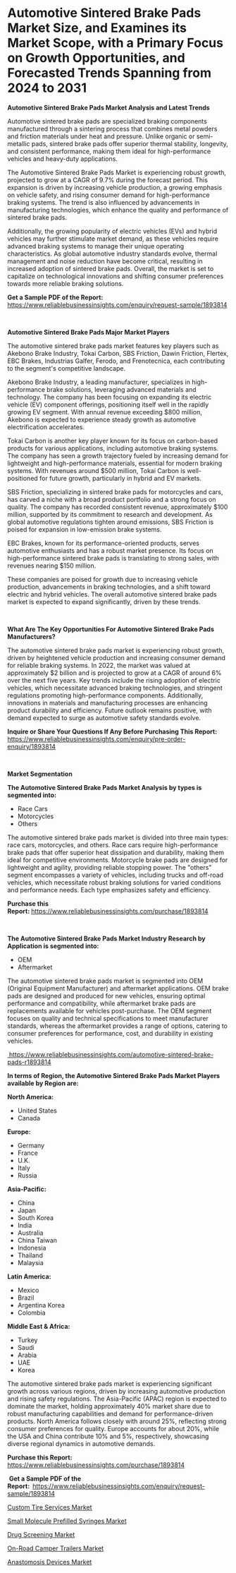 <p><h1>Automotive Sintered Brake Pads Market Size, and Examines its Market Scope, with a Primary Focus on Growth Opportunities, and Forecasted Trends Spanning from 2024 to 2031</h1></p><p><strong>Automotive Sintered Brake Pads Market Analysis and Latest Trends</strong></p>
<p><p>Automotive sintered brake pads are specialized braking components manufactured through a sintering process that combines metal powders and friction materials under heat and pressure. Unlike organic or semi-metallic pads, sintered brake pads offer superior thermal stability, longevity, and consistent performance, making them ideal for high-performance vehicles and heavy-duty applications. </p><p>The Automotive Sintered Brake Pads Market is experiencing robust growth, projected to grow at a CAGR of 9.7% during the forecast period. This expansion is driven by increasing vehicle production, a growing emphasis on vehicle safety, and rising consumer demand for high-performance braking systems. The trend is also influenced by advancements in manufacturing technologies, which enhance the quality and performance of sintered brake pads. </p><p>Additionally, the growing popularity of electric vehicles (EVs) and hybrid vehicles may further stimulate market demand, as these vehicles require advanced braking systems to manage their unique operating characteristics. As global automotive industry standards evolve, thermal management and noise reduction have become critical, resulting in increased adoption of sintered brake pads. Overall, the market is set to capitalize on technological innovations and shifting consumer preferences towards more reliable braking solutions.</p></p>
<p><strong>Get a Sample PDF of the Report:&nbsp;</strong> <a href="https://www.reliablebusinessinsights.com/enquiry/request-sample/1893814?utm_campaign=60&utm_medium=2&utm_source=Github&utm_content=ia&utm_term=04112024&utm_id=automotive-sintered-brake-pads">https://www.reliablebusinessinsights.com/enquiry/request-sample/1893814</a></p>
<p>&nbsp;</p>
<p><strong>Automotive Sintered Brake Pads Major Market Players</strong></p>
<p><p>The automotive sintered brake pads market features key players such as Akebono Brake Industry, Tokai Carbon, SBS Friction, Dawin Friction, Flertex, EBC Brakes, Industrias Galfer, Ferodo, and Frenotecnica, each contributing to the segment's competitive landscape.</p><p>Akebono Brake Industry, a leading manufacturer, specializes in high-performance brake solutions, leveraging advanced materials and technology. The company has been focusing on expanding its electric vehicle (EV) component offerings, positioning itself well in the rapidly growing EV segment. With annual revenue exceeding $800 million, Akebono is expected to experience steady growth as automotive electrification accelerates.</p><p>Tokai Carbon is another key player known for its focus on carbon-based products for various applications, including automotive braking systems. The company has seen a growth trajectory fueled by increasing demand for lightweight and high-performance materials, essential for modern braking systems. With revenues around $500 million, Tokai Carbon is well-positioned for future growth, particularly in hybrid and EV markets.</p><p>SBS Friction, specializing in sintered brake pads for motorcycles and cars, has carved a niche with a broad product portfolio and a strong focus on quality. The company has recorded consistent revenue, approximately $100 million, supported by its commitment to research and development. As global automotive regulations tighten around emissions, SBS Friction is poised for expansion in low-emission brake systems.</p><p>EBC Brakes, known for its performance-oriented products, serves automotive enthusiasts and has a robust market presence. Its focus on high-performance sintered brake pads is translating to strong sales, with revenues nearing $150 million.</p><p>These companies are poised for growth due to increasing vehicle production, advancements in braking technologies, and a shift toward electric and hybrid vehicles. The overall automotive sintered brake pads market is expected to expand significantly, driven by these trends.</p></p>
<p>&nbsp;</p>
<p><strong>What Are The Key Opportunities For Automotive Sintered Brake Pads Manufacturers?</strong></p>
<p><p>The automotive sintered brake pads market is experiencing robust growth, driven by heightened vehicle production and increasing consumer demand for reliable braking systems. In 2022, the market was valued at approximately $2 billion and is projected to grow at a CAGR of around 6% over the next five years. Key trends include the rising adoption of electric vehicles, which necessitate advanced braking technologies, and stringent regulations promoting high-performance components. Additionally, innovations in materials and manufacturing processes are enhancing product durability and efficiency. Future outlook remains positive, with demand expected to surge as automotive safety standards evolve.</p></p>
<p><strong>Inquire or Share Your Questions If Any Before Purchasing This Report:</strong> <a href="https://www.reliablebusinessinsights.com/enquiry/pre-order-enquiry/1893814?utm_campaign=60&utm_medium=2&utm_source=Github&utm_content=ia&utm_term=04112024&utm_id=automotive-sintered-brake-pads">https://www.reliablebusinessinsights.com/enquiry/pre-order-enquiry/1893814</a></p>
<p>&nbsp;</p>
<p><strong>Market Segmentation</strong></p>
<p><strong>The Automotive Sintered Brake Pads Market Analysis by types is segmented into:</strong></p>
<p><ul><li>Race Cars</li><li>Motorcycles</li><li>Others</li></ul></p>
<p><p>The automotive sintered brake pads market is divided into three main types: race cars, motorcycles, and others. Race cars require high-performance brake pads that offer superior heat dissipation and durability, making them ideal for competitive environments. Motorcycle brake pads are designed for lightweight and agility, providing reliable stopping power. The "others" segment encompasses a variety of vehicles, including trucks and off-road vehicles, which necessitate robust braking solutions for varied conditions and performance needs. Each type emphasizes safety and efficiency.</p></p>
<p><strong>Purchase this Report:&nbsp;</strong><a href="https://www.reliablebusinessinsights.com/purchase/1893814?utm_campaign=60&utm_medium=2&utm_source=Github&utm_content=ia&utm_term=04112024&utm_id=automotive-sintered-brake-pads">https://www.reliablebusinessinsights.com/purchase/1893814</a></p>
<p>&nbsp;</p>
<p><strong>The Automotive Sintered Brake Pads Market Industry Research by Application is segmented into:</strong></p>
<p><ul><li>OEM</li><li>Aftermarket</li></ul></p>
<p><p>The automotive sintered brake pads market is segmented into OEM (Original Equipment Manufacturer) and aftermarket applications. OEM brake pads are designed and produced for new vehicles, ensuring optimal performance and compatibility, while aftermarket brake pads are replacements available for vehicles post-purchase. The OEM segment focuses on quality and technical specifications to meet manufacturer standards, whereas the aftermarket provides a range of options, catering to consumer preferences for performance, cost, and durability in existing vehicles.</p></p>
<p><a href="https://www.reliablebusinessinsights.com/automotive-sintered-brake-pads-r1893814?utm_campaign=60&utm_medium=2&utm_source=Github&utm_content=ia&utm_term=04112024&utm_id=automotive-sintered-brake-pads">&nbsp;https://www.reliablebusinessinsights.com/automotive-sintered-brake-pads-r1893814</a></p>
<p><strong>In terms of Region, the Automotive Sintered Brake Pads Market Players available by Region are:</strong></p>
<p>
    <p> <strong> North America: </strong>
        <ul>
            <li>United States</li>
            <li>Canada</li>
        </ul>
        </p> 
    <p> <strong> Europe: </strong>
        <ul>
            <li>Germany</li>
            <li>France</li>
            <li>U.K.</li>
            <li>Italy</li>
            <li>Russia</li>
        </ul>
        </p> 
    <p> <strong> Asia-Pacific: </strong>
        <ul>
            <li>China</li>
            <li>Japan</li>
            <li>South Korea</li>
            <li>India</li>
            <li>Australia</li>
            <li>China Taiwan</li>
            <li>Indonesia</li>
            <li>Thailand</li>
            <li>Malaysia</li>
        </ul>
        </p> 
    <p> <strong> Latin America: </strong>
        <ul>
            <li>Mexico</li>
            <li>Brazil</li>
            <li>Argentina Korea</li>
            <li>Colombia</li>
        </ul>
        </p> 
    <p> <strong> Middle East & Africa: </strong>
        <ul>
            <li>Turkey</li>
            <li>Saudi</li>
            <li>Arabia</li>
            <li>UAE</li>
            <li>Korea</li>
        </ul>
    </p>
    </p>
<p><p>The automotive sintered brake pads market is experiencing significant growth across various regions, driven by increasing automotive production and rising safety regulations. The Asia-Pacific (APAC) region is expected to dominate the market, holding approximately 40% market share due to robust manufacturing capabilities and demand for performance-driven products. North America follows closely with around 25%, reflecting strong consumer preferences for quality. Europe accounts for about 20%, while the USA and China contribute 10% and 5%, respectively, showcasing diverse regional dynamics in automotive demands.</p></p>
<p><strong>Purchase this Report: </strong><a href="https://www.reliablebusinessinsights.com/purchase/1893814?utm_campaign=60&utm_medium=2&utm_source=Github&utm_content=ia&utm_term=04112024&utm_id=automotive-sintered-brake-pads">https://www.reliablebusinessinsights.com/purchase/1893814</a></p>
<p>&nbsp;<strong>Get a Sample PDF of the Report:&nbsp;&nbsp;</strong><a href="https://www.reliablebusinessinsights.com/enquiry/request-sample/1893814?utm_campaign=60&utm_medium=2&utm_source=Github&utm_content=ia&utm_term=04112024&utm_id=automotive-sintered-brake-pads">https://www.reliablebusinessinsights.com/enquiry/request-sample/1893814</a></p>
<p><strong></strong></p>
<p><p><a href="https://github.com/liz10hnbracht/Market-Research-Report-List-1/blob/main/custom-tire-services-market.md?utm_campaign=60&utm_medium=2&utm_source=Github&utm_content=ia&utm_term=04112024&utm_id=automotive-sintered-brake-pads">Custom Tire Services Market</a></p><p><a href="https://issuu.com/reportprime-2/docs/small-molecule-prefilled-syringes-m_ac0df59bd0b47d?utm_campaign=60&utm_medium=2&utm_source=Github&utm_content=ia&utm_term=04112024&utm_id=automotive-sintered-brake-pads">Small Molecule Prefilled Syringes Market</a></p><p><a href="https://issuu.com/reportprime-2/docs/drug-screening-market-size-2030.ppt_07bf38fbcc440a?utm_campaign=60&utm_medium=2&utm_source=Github&utm_content=ia&utm_term=04112024&utm_id=automotive-sintered-brake-pads">Drug Screening Market</a></p><p><a href="https://github.com/arnaudyclavinec/Market-Research-Report-List-1/blob/main/on-road-camper-trailers-market.md?utm_campaign=60&utm_medium=2&utm_source=Github&utm_content=ia&utm_term=04112024&utm_id=automotive-sintered-brake-pads">On-Road Camper Trailers Market</a></p><p><a href="https://issuu.com/reportprime-2/docs/anastomosis-devices-market-size-203_25a5a4a1fa496a?utm_campaign=60&utm_medium=2&utm_source=Github&utm_content=ia&utm_term=04112024&utm_id=automotive-sintered-brake-pads">Anastomosis Devices Market</a></p></p>